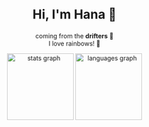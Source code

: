 <h1 align="center">Hi, I'm Hana 👋</h1>

###

<p align="center">
  coming from the <b>drifters</b> 🤭<br>
  I love rainbows! 🌈<br>
</p> 

<div align="center">
  <img src="https://github-readme-stats.vercel.app/api?username=hanmarine&hide_title=false&hide_rank=false&show_icons=true&include_all_commits=true&count_private=true&disable_animations=false&theme=prussian&locale=en&hide_border=false&border_radius=5" height="150" alt="stats graph"  />
  <img src="https://github-readme-stats.vercel.app/api/top-langs?username=hanmarine&locale=en&hide_title=false&layout=compact&card_width=320&langs_count=5&theme=prussian&hide_border=false&border_radius=5" height="150" alt="languages graph"  />
</div>
